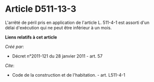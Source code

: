# Article D511-13-3

L'arrêté de péril pris en application de l'article L. 511-4-1 est assorti d'un délai d'exécution qui ne peut être inférieur à
un mois.

**Liens relatifs à cet article**

_Créé par_:

  - Décret n°2011-121 du 28 janvier 2011 - art. 57

_Cite_:

  - Code de la construction et de l'habitation. - art. L511-4-1
